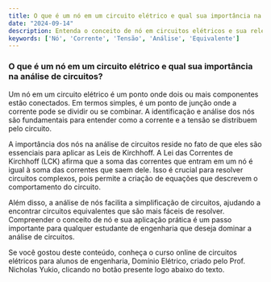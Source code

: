 ```yaml
---
title: O que é um nó em um circuito elétrico e qual sua importância na análise de circuitos?
date: "2024-09-14"
description: Entenda o conceito de nó em circuitos elétricos e sua relevância na análise de circuitos.
keywords: ['Nó', 'Corrente', 'Tensão', 'Análise', 'Equivalente']
---
```


### O que é um nó em um circuito elétrico e qual sua importância na análise de circuitos?

Um nó em um circuito elétrico é um ponto onde dois ou mais componentes estão conectados. Em termos simples, é um ponto de junção onde a corrente pode se dividir ou se combinar. A identificação e análise dos nós são fundamentais para entender como a corrente e a tensão se distribuem pelo circuito.

A importância dos nós na análise de circuitos reside no fato de que eles são essenciais para aplicar as Leis de Kirchhoff. A Lei das Correntes de Kirchhoff (LCK) afirma que a soma das correntes que entram em um nó é igual à soma das correntes que saem dele. Isso é crucial para resolver circuitos complexos, pois permite a criação de equações que descrevem o comportamento do circuito.

Além disso, a análise de nós facilita a simplificação de circuitos, ajudando a encontrar circuitos equivalentes que são mais fáceis de resolver. Compreender o conceito de nó e sua aplicação prática é um passo importante para qualquer estudante de engenharia que deseja dominar a análise de circuitos.

Se você gostou deste conteúdo, conheça o curso online de circuitos elétricos para alunos de engenharia, Domínio Elétrico, criado pelo Prof. Nicholas Yukio, clicando no botão presente logo abaixo do texto.